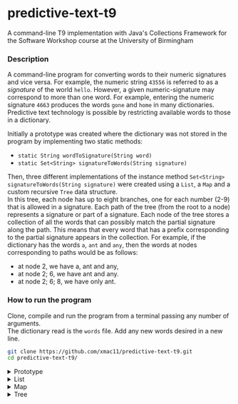 # predictive-text-t9
A command-line T9 implementation with Java's Collections Framework for the Software Workshop course at the University of Birmingham

### Description
A command-line program for converting words to their numeric signatures and vice versa. For example, the numeric string `43556` is referred to as a *signature* of the world `hello`. However, a given numeric-signature may correspond to more than one word. For example, entering the numeric signature `4663` produces the words `gone` and `home` in many dictionaries. Predictive text technology is possible by restricting available words to those in a dictionary.
<br/>

Initially a prototype was created where the dictionary was not stored in the program by implementing two static methods: 
* `static String wordToSignature(String word)`  
* `static Set<String> signatureToWords(String signature)`  

Then, three different implementations of the instance method `Set<String> signatureToWords(String signature)`
were created using a `List`, a `Map` and a custom recursive `Tree` data structure.  
In this tree, each node has up to eight branches, one for each number (2-9) that is allowed in a signature. Each path of the tree (from the root to a node) represents a signature or part of a signature. Each node of the tree stores a collection of all the words that can possibly match the partial signature along the path. This means that every word that has a prefix corresponding to the partial signature appears in
the collection. For example, if the dictionary has the words `a`, `ant` and `any`, then the words at nodes corresponding to paths would be as follows: 
* at node 2, we have a, ant and any,
* at node 2; 6, we have ant and any.
* at node 2; 6; 8, we have only ant.

### How to run the program
Clone, compile and run the program from a terminal passing any number of arguments.  
The dictionary read is the `words` file. Add any new words desired in a new line. 

```bash
git clone https://github.com/xmac11/predictive-text-t9.git
cd predictive-text-t9/
```

<details>
	<summary>Prototype</summary>
  
  ```bash
  javac src/predictive/prototype/*.java
  ```
##### Convert signature to word:

  ```bash
  java -cp src/ predictive/prototype/Sigs2WordsProto 4663 329
  ```
###### Output:
  ```bash
  4663 : [hood, ione, ioof, good, hond, inne, gond, hone, hoof, gone, goof, home, gome]
  329 : [dbw, dax, daw, fax, day, fcy, fay]
  Time elapsed: {x.xxx}s
  ```

##### Convert word to signature:
  ```bash
  java -cp src/ predictive/prototype/Words2SigProto home dog java
  ```
###### Output:
  ```bash
  4663 364 5282
  ```
</details>

<details>
	<summary>List</summary>
  
  ```
  javac src/predictive/interfaces/Dictionary.java
  javac -cp src/ src/predictive/listDictionary/*.java
  java -cp src/ predictive/listDictionary/Sigs2WordsList 4663 329
  ```
</details>

<details>
	<summary>Map</summary>
  
  ```
  javac src/predictive/interfaces/Dictionary.java
  javac -cp src/ src/predictive/mapDictionary/*.java
  java -cp src/ predictive/mapDictionary/Sigs2WordsMap 4663 329
  ```
</details>

<details>
	<summary>Tree</summary>
  
  ```
  javac src/predictive/interfaces/Dictionary.java
  javac -cp src/ src/predictive/treeDictionary/*.java
  java -cp src/ predictive/treeDictionary/Sigs2WordsTree 4663 329
  ```
</details>







